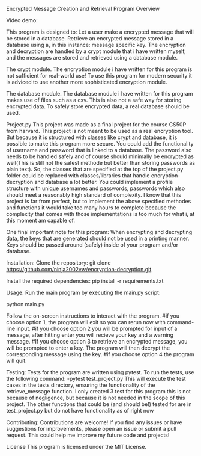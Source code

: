 Encrypted Message Creation and Retrieval Program Overview

Video demo: <URL HERE>

This program is designed to:
 Let a user make a encrypted message that will be stored in a database. Retrieve an encrypted message stored in a database using a, in this instance: message 
 specific key. The encryption and decryption are handled by a crypt module that i have written myself, and the messages are stored and retrieved using a database 
 module.

The crypt module.
 The encryption module i have written for this program is not sufficient for real-world use! To use this program for modern security it is adviced to use another 
 more sophisticated encryption module.

The database module.
 The database module i have written for this program makes use of files such as a csv. This is also not a safe way for storing encrypted data. To safely store 
 encrypted data, a real database should be used.

Project.py
 This project was made as a final project for the course CS50P from harvard. This project is not meant to be used as a real encryption tool. But because it is 
 structured with classes like crypt and database, it is possible to make this program more secure. You could add the functionality of username and password that is 
 linked to a database. The password also needs to be handled safely and of course should minimally be encrypted as well(This is still not the safest methode but 
 better than storing passwords as plain text). So, the classes that are specified at the top of the project.py folder could be replaced with classes/libraries that 
 handle encryption-decryption and database a lot better. You could implement a profile structure with unique usernames and passwords, passwords which also should 
 meet a reasonably high standard of complexity. I know that this project is far from perfect, but to implement the above specified methodes and functions it would 
 take too many hours to complete because the complexity that comes with those implementations is too much for what i, at this moment am capable of.

One final important note for this program:
 When encrypting and decrypting data, the keys that are generated should not be used in a printing manner. Keys should be passed around (safely) inside of your 
 program and/or database.

Installation: Clone the repository: git clone https://github.com/ninja2002vw/encryption-decryption.git

Install the required dependencies: pip install -r requirements.txt

Usage: Run the main program by executing the main.py script:

python main.py

Follow the on-screen instructions to interact with the program.
 #if you choose option 1, the program will exit so you can rerun now with command-line input.
 #if you choose option 2 you will be prompted for input of a message, after hitting enter you will recieve your key and a warning message.
 #If you choose option 3 to retrieve an encrypted message, you will be prompted to enter a key. The program will then decrypt the corresponding message using the 
 key.
 #if you choose option 4 the program will quit.

Testing:
 Tests for the program are written using pytest. To run the tests, use the following command: -pytest test_project.py This will execute the test cases in the tests 
 directory, ensuring the functionality of the retrieve_message function. I only created 3 test for this program this is not because of negligence, but because it 
 is not needed in the scope of this project. The other functions that could be (and should be!) tested for are in test_project.py but do not have functionality as 
 of right now

Contributing:
 Contributions are welcome! If you find any issues or have suggestions for improvements, please open an issue or submit a pull request. This could help me improve 
 my future code and projects!

License This program is licensed under the MIT License.
